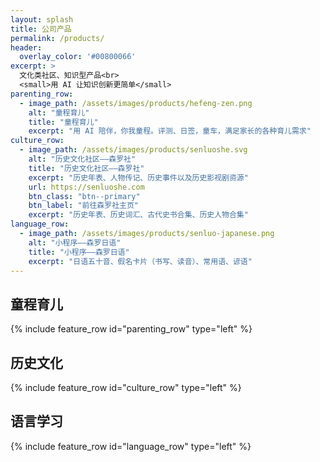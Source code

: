 ```yaml
---
layout: splash
title: 公司产品
permalink: /products/
header:
  overlay_color: '#00800066'
excerpt: > 
  文化类社区、知识型产品<br>
  <small>用 AI 让知识创新更简单</small>
parenting_row:
  - image_path: /assets/images/products/hefeng-zen.png
    alt: "童程育儿"
    title: "童程育儿"
    excerpt: "用 AI 陪伴，你我童程。评测、日签，童车，满足家长的各种育儿需求"
culture_row:
  - image_path: /assets/images/products/senluoshe.svg
    alt: "历史文化社区——森罗社"
    title: "历史文化社区——森罗社"
    excerpt: "历史年表、人物传记、历史事件以及历史影视剧资源"
    url: https://senluoshe.com
    btn_class: "btn--primary"
    btn_label: "前往森罗社主页"  
    excerpt: "历史年表、历史词汇、古代史书合集、历史人物合集"
language_row:
  - image_path: /assets/images/products/senluo-japanese.png
    alt: "小程序——森罗日语"
    title: "小程序——森罗日语"
    excerpt: "日语五十音、假名卡片（书写、读音）、常用语、谚语"
---
```


## 童程育儿

{% include feature_row id="parenting_row" type="left" %}

## 历史文化

{% include feature_row id="culture_row" type="left" %}

## 语言学习

{% include feature_row id="language_row" type="left" %}
